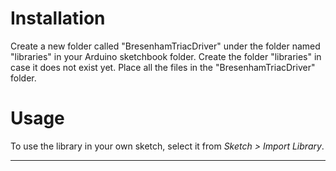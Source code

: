 # Installation #
Create a new folder called "BresenhamTriacDriver" under the folder named "libraries" in your Arduino sketchbook folder.
Create the folder "libraries" in case it does not exist yet. Place all the files in the "BresenhamTriacDriver" folder.

# Usage #
To use the library in your own sketch, select it from *Sketch > Import Library*.

-------------------------------------------------------------------------------------------------------------------